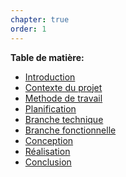 ```yaml
---
chapter: true
order: 1
---
```


**Table de matière:**

<ul>
  <li><a href="Introduction">Introduction</a></li>
  <li><a href="Contexte_du_projet">Contexte du projet</a></li>
  <li><a href="Methode_de_travail">Methode de travail</a></li>
  <li><a href="Planification">Planification</a></li>
  <li><a href="Branche_technique">Branche technique</a></li>
  <li><a href="Branche_fonctionnelle">Branche fonctionnelle</a></li>
  <li><a href="Conception">Conception</a></li>
  <li><a href="Réalisation">Réalisation</a></li>
  <li><a href="Conclusion">Conclusion</a></li>
</ul>
